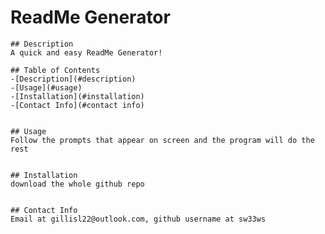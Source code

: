 # ReadMe Generator


    ## Description
    A quick and easy ReadMe Generator!

    ## Table of Contents
    -[Description](#description)
    -[Usage](#usage)
    -[Installation](#installation)
    -[Contact Info](#contact info)


    ## Usage
    Follow the prompts that appear on screen and the program will do the rest


    ## Installation
    download the whole github repo


    ## Contact Info
    Email at gillisl22@outlook.com, github username at sw33ws
